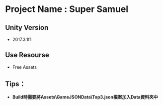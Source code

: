 # Project Name : Super Samuel
## Unity Version
* 2017.3.1f1
## Use Resourse
* Free Assets 
## Tips：
* **Build時需要將Assets\GameJSONData\Top3.json檔案加入Data資料夾中**

